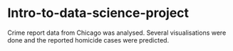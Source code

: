 # Intro-to-data-science-project
Crime report data from Chicago was analysed. Several visualisations were done and the reported homicide cases were predicted. 
